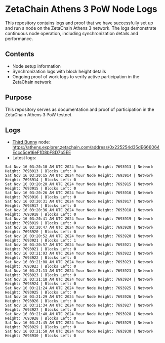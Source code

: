# ZetaChain Athens 3 PoW Node Logs
This repository contains logs and proof that we have successfully set up and run a node on the ZetaChain Athens 3 network. The logs demonstrate continuous node operation, including synchronization details and performance.

## Contents
- Node setup information
- Synchronization logs with block height details
- Ongoing proof of work logs to verify active participation in the ZetaChain network

## Purpose
This repository serves as documentation and proof of participation in the ZetaChain Athens 3 PoW testnet.

## Logs

- [Third Bunny](https://thirdbunny.xyz/) node: https://athens.explorer.zetachain.com/address/0x225254d35dE666064Eccc5ce16eF1D8bF8D7b5EE
- Latest logs:
```
Sat Nov 16 03:20:10 AM UTC 2024 Your Node Height: 7693913 | Network Height: 7693913 | Blocks Left: 0
Sat Nov 16 03:20:15 AM UTC 2024 Your Node Height: 7693914 | Network Height: 7693914 | Blocks Left: 0
Sat Nov 16 03:20:20 AM UTC 2024 Your Node Height: 7693915 | Network Height: 7693915 | Blocks Left: 0
Sat Nov 16 03:20:26 AM UTC 2024 Your Node Height: 7693916 | Network Height: 7693916 | Blocks Left: 0
Sat Nov 16 03:20:31 AM UTC 2024 Your Node Height: 7693917 | Network Height: 7693917 | Blocks Left: 0
Sat Nov 16 03:20:36 AM UTC 2024 Your Node Height: 7693918 | Network Height: 7693918 | Blocks Left: 0
Sat Nov 16 03:20:41 AM UTC 2024 Your Node Height: 7693919 | Network Height: 7693919 | Blocks Left: 0
Sat Nov 16 03:20:47 AM UTC 2024 Your Node Height: 7693920 | Network Height: 7693920 | Blocks Left: 0
Sat Nov 16 03:20:52 AM UTC 2024 Your Node Height: 7693920 | Network Height: 7693921 | Blocks Left: 1
Sat Nov 16 03:20:57 AM UTC 2024 Your Node Height: 7693921 | Network Height: 7693921 | Blocks Left: 0
Sat Nov 16 03:21:03 AM UTC 2024 Your Node Height: 7693922 | Network Height: 7693922 | Blocks Left: 0
Sat Nov 16 03:21:08 AM UTC 2024 Your Node Height: 7693923 | Network Height: 7693923 | Blocks Left: 0
Sat Nov 16 03:21:13 AM UTC 2024 Your Node Height: 7693923 | Network Height: 7693923 | Blocks Left: 0
Sat Nov 16 03:21:18 AM UTC 2024 Your Node Height: 7693924 | Network Height: 7693924 | Blocks Left: 0
Sat Nov 16 03:21:24 AM UTC 2024 Your Node Height: 7693925 | Network Height: 7693925 | Blocks Left: 0
Sat Nov 16 03:21:29 AM UTC 2024 Your Node Height: 7693926 | Network Height: 7693926 | Blocks Left: 0
Sat Nov 16 03:21:34 AM UTC 2024 Your Node Height: 7693927 | Network Height: 7693927 | Blocks Left: 0
Sat Nov 16 03:21:40 AM UTC 2024 Your Node Height: 7693928 | Network Height: 7693928 | Blocks Left: 0
Sat Nov 16 03:21:45 AM UTC 2024 Your Node Height: 7693929 | Network Height: 7693929 | Blocks Left: 0
Sat Nov 16 03:21:50 AM UTC 2024 Your Node Height: 7693930 | Network Height: 7693930 | Blocks Left: 0
```
